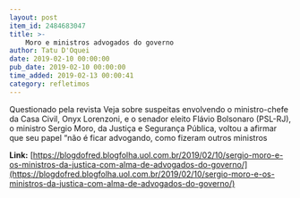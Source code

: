```yaml
---
layout: post
item_id: 2484683047
title: >-
    Moro e ministros advogados do governo
author: Tatu D'Oquei
date: 2019-02-10 00:00:00
pub_date: 2019-02-10 00:00:00
time_added: 2019-02-13 00:00:41
category: refletimos
---
```


Questionado pela revista Veja sobre suspeitas envolvendo o ministro-chefe da Casa Civil, Onyx Lorenzoni, e o senador eleito Flávio Bolsonaro (PSL-RJ), o ministro Sergio Moro, da Justiça e Segurança Pública, voltou a afirmar que seu papel “não é ficar advogando, como fizeram outros ministros

**Link:** [https://blogdofred.blogfolha.uol.com.br/2019/02/10/sergio-moro-e-os-ministros-da-justica-com-alma-de-advogados-do-governo/](https://blogdofred.blogfolha.uol.com.br/2019/02/10/sergio-moro-e-os-ministros-da-justica-com-alma-de-advogados-do-governo/)

